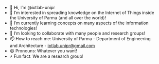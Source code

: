 - 👋 Hi, I’m @iotlab-unipr
- 👀 I’m interested in spreading knowledge on the Internet of Things inside the University of Parma (and all over the world)!
- 🌱 I’m currently learning concepts on many aspects of the information technologies!
- 💞️ I’m looking to collaborate with many people and research groups!
- 📫 How to reach me: University of Parma - Department of Engineering and Architecture - iotlab.unipr@gmail.com
- 😄 Pronouns: Whatever you want!
- ⚡ Fun fact: We are a research group!

<!---
iotlab-unipr/iotlab-unipr is a ✨ special ✨ repository because its `README.md` (this file) appears on your GitHub profile.
You can click the Preview link to take a look at your changes.
--->
